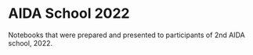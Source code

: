 # AIDA School 2022

Notebooks that were prepared and presented to participants of 2nd AIDA school, 2022.

